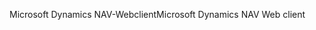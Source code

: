 <span data-ttu-id="37f0f-101">Microsoft Dynamics NAV-Webclient</span><span class="sxs-lookup"><span data-stu-id="37f0f-101">Microsoft Dynamics NAV Web client</span></span>